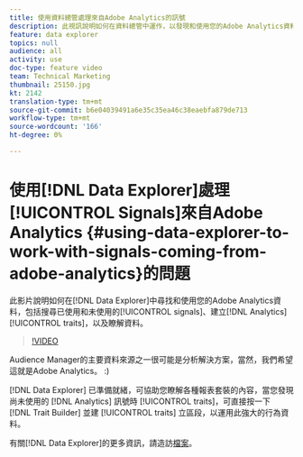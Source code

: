 ```yaml
---
title: 使用資料總管處理來自Adobe Analytics的訊號
description: 此視訊說明如何在資料總管中運作，以發現和使用您的Adobe Analytics資料，包括搜尋已使用和未使用的訊號、建立Analytics特性，以及瞭解資料。
feature: data explorer
topics: null
audience: all
activity: use
doc-type: feature video
team: Technical Marketing
thumbnail: 25150.jpg
kt: 2142
translation-type: tm+mt
source-git-commit: b6e04039491a6e35c35ea46c38eaebfa879de713
workflow-type: tm+mt
source-wordcount: '166'
ht-degree: 0%

---
```



# 使用[!DNL Data Explorer]處理[!UICONTROL Signals]來自Adobe Analytics {#using-data-explorer-to-work-with-signals-coming-from-adobe-analytics}的問題

此影片說明如何在[!DNL Data Explorer]中尋找和使用您的Adobe Analytics資料，包括搜尋已使用和未使用的[!UICONTROL signals]、建立[!DNL Analytics] [!UICONTROL traits]，以及瞭解資料。

>[!VIDEO](https://video.tv.adobe.com/v/25150/?quality=12)

Audience Manager的主要資料來源之一很可能是分析解決方案，當然，我們希望這就是Adobe Analytics。 :)

[!DNL Data Explorer] 已準備就緒，可協助您瞭解各種報表套裝的內容，當您發現尚未使用的 [!DNL Analytics] 訊號時 [!UICONTROL traits]，可直接按一下 [!DNL Trait Builder] 並建 [!UICONTROL traits] 立區段，以運用此強大的行為資料。

有關[!DNL Data Explorer]的更多資訊，請造訪[檔案](https://experiencecloud.adobe.com/resources/help/en_US/aam/data-explorer.html)。